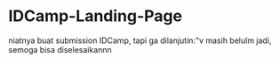 # IDCamp-Landing-Page
niatnya buat submission IDCamp, tapi ga dilanjutin:"v
masih belulm jadi, semoga bisa diselesaikannn
